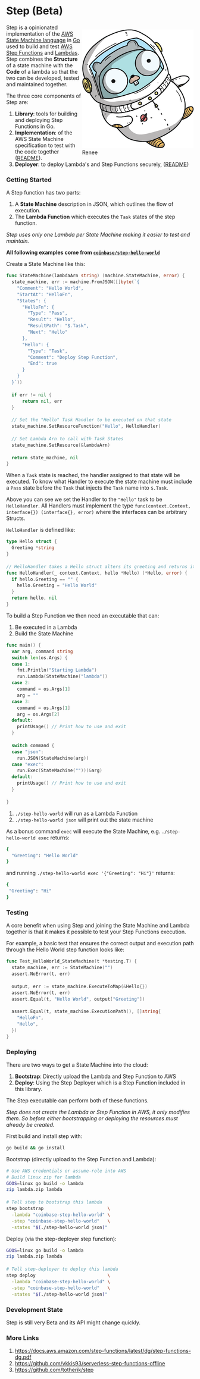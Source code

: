 # Step (Beta)

<p style="float:right">
<img src="./assets/one_small_step_for_gopher.png" alt="One Small Step for Go"/>
<br/>
Renee
</p>

Step is a opinionated implementation of the [AWS State Machine language](./STATE_SPEC.md) in [Go](https://golang.org/) used to build and test [AWS Step Functions](https://docs.aws.amazon.com/step-functions/latest/dg/getting-started.html) and [Lambdas](https://docs.aws.amazon.com/lambda/latest/dg/getting-started.html). Step combines the **Structure** of a state machine with the **Code** of a lambda so that the two can be developed, tested and maintained together.

The three core components of Step are:

1. **Library**: tools for building and deploying Step Functions in Go.
2. **Implementation**: of the AWS State Machine specification to test with the code together ([README](./machine)).
3. **Deployer**: to deploy Lambda's and Step Functions securely, ([README](./deployer))

### Getting Started

A Step function has two parts:

1. A **State Machine** description in JSON, which outlines the flow of execution.
2. The **Lambda Function** which executes the `Task` states of the step function.

*Step uses only one Lambda per State Machine making it easier to test and maintain.*

**All following examples come from [`coinbase/step-hello-world`](https://github.com/coinbase/step-hello-world)**

Create a State Machine like this:

```go
func StateMachine(lambdaArn string) (machine.StateMachine, error) {
  state_machine, err := machine.FromJSON([]byte(`{
    "Comment": "Hello World",
    "StartAt": "HelloFn",
    "States": {
      "HelloFn": {
        "Type": "Pass",
        "Result": "Hello",
        "ResultPath": "$.Task",
        "Next": "Hello"
      },
      "Hello": {
        "Type": "Task",
        "Comment": "Deploy Step Function",
        "End": true
      }
    }
  }`))

  if err != nil {
      return nil, err
  }

  // Set the "Hello" Task Handler to be executed on that state
  state_machine.SetResourceFunction("Hello", HelloHandler)

  // Set Lambda Arn to call with Task States
  state_machine.SetResource(&lambdaArn)

  return state_machine, nil
}
```

When a `Task` state is reached, the handler assigned to that state will be executed. To know what Handler to execute the state machine must include a `Pass` state before the `Task` that injects the `Task` name into `$.Task`. 

Above you can see we set the Handler to the `"Hello"` task to be `HelloHandler`. All Handlers must implement the type `func(context.Context, interface{}) (interface{}, error)` where the interfaces can be arbitrary Structs.

`HelloHandler` is defined like:

```go
type Hello struct {
  Greeting *string
}

// HelloHandler takes a Hello struct alters its greeting and returns it
func HelloHandler(_ context.Context, hello *Hello) (*Hello, error) {
  if hello.Greeting == "" {
    hello.Greeting = "Hello World"
  }
  return hello, nil
}
```

To build a Step Function we then need an executable that can:

1. Be executed in a Lambda
2. Build the State Machine

```go
func main() {
  var arg, command string
  switch len(os.Args) {
  case 1:
    fmt.Println("Starting Lambda")
    run.Lambda(StateMachine("lambda"))
  case 2:
    command = os.Args[1]
    arg = ""
  case 3:
    command = os.Args[1]
    arg = os.Args[2]
  default:
    printUsage() // Print how to use and exit
  }

  switch command {
  case "json":
    run.JSON(StateMachine(arg))
  case "exec":
    run.Exec(StateMachine(""))(&arg)
  default:
    printUsage() // Print how to use and exit
  }

}
```

1. `./step-hello-world` will run as a Lambda Function
2. `./step-hello-world json` will print out the state machine

As a bonus command `exec` will execute the State Machine, e.g. `./step-hello-world exec` returns:

```bash
{
  "Greeting": "Hello World"
}
```

and running `./step-hello-world exec '{"Greeting": "Hi"}'` returns:

``` bash
{
 "Greeting": "Hi"
}
```

### Testing

A core benefit when using Step and joining the State Machine and Lambda together is that it makes it possible to test your Step Functions execution.

For example, a basic test that ensures the correct output and execution path through the Hello World step function looks like:

```go
func Test_HelloWorld_StateMachine(t *testing.T) {
  state_machine, err := StateMachine("")
  assert.NoError(t, err)

  output, err := state_machine.ExecuteToMap(&Hello{})
  assert.NoError(t, err)
  assert.Equal(t, "Hello World", output["Greeting"])

  assert.Equal(t, state_machine.ExecutionPath(), []string{
    "HelloFn",
    "Hello",
  })
}
```

### Deploying

There are two ways to get a State Machine into the cloud:

1. **Bootstrap**: Directly upload the Lambda and Step Function to AWS
2. **Deploy**: Using the Step Deployer which is a Step Function included in this library.

The Step executable can perform both of these functions.

*Step does not create the Lambda or Step Function in AWS, it only modifies them. So before either bootstrapping or deploying the resources must already be created.*

First build and install step with:

```bash
go build && go install
```

Bootstrap (directly upload to the Step Function and Lambda):

```bash
# Use AWS credentials or assume-role into AWS
# Build linux zip for lambda
GOOS=linux go build -o lambda
zip lambda.zip lambda

# Tell step to bootstrap this lambda
step bootstrap                        \
  -lambda "coinbase-step-hello-world" \
  -step "coinbase-step-hello-world"   \
  -states "$(./step-hello-world json)"
```

Deploy (via the step-deployer step function):

```bash
GOOS=linux go build -o lambda
zip lambda.zip lambda

# Tell step-deployer to deploy this lambda
step deploy                           \
  -lambda "coinbase-step-hello-world" \
  -step "coinbase-step-hello-world"   \
  -states "$(./step-hello-world json)"
```

### Development State

Step is still very Beta and its API might change quickly.

### More Links

1. https://docs.aws.amazon.com/step-functions/latest/dg/step-functions-dg.pdf
1. https://github.com/vkkis93/serverless-step-functions-offline
1. https://github.com/totherik/step
